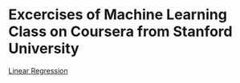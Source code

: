 # Excercises of Machine Learning Class on Coursera from Stanford University
<a href="linear Regression">Linear Regression</a>
